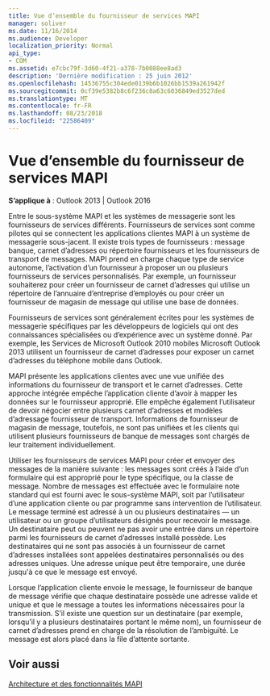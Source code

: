```yaml
---
title: Vue d’ensemble du fournisseur de services MAPI
manager: soliver
ms.date: 11/16/2014
ms.audience: Developer
localization_priority: Normal
api_type:
- COM
ms.assetid: e7cbc79f-3d60-4f21-a378-7b0088ee8ad3
description: 'Dernière modification : 25 juin 2012'
ms.openlocfilehash: 14536755c304ede0139b6b1026bb1539a261942f
ms.sourcegitcommit: 0cf39e5382b8c6f236c8a63c6036849ed3527ded
ms.translationtype: MT
ms.contentlocale: fr-FR
ms.lasthandoff: 08/23/2018
ms.locfileid: "22586409"
---
```

# <a name="mapi-service-provider-overview"></a>Vue d’ensemble du fournisseur de services MAPI

  
  
**S’applique à** : Outlook 2013 | Outlook 2016 
  
Entre le sous-système MAPI et les systèmes de messagerie sont les fournisseurs de services différents. Fournisseurs de services sont comme pilotes qui se connectent les applications clientes MAPI à un système de messagerie sous-jacent. Il existe trois types de fournisseurs : message banque, carnet d’adresses ou répertoire fournisseurs et les fournisseurs de transport de messages. MAPI prend en charge chaque type de service autonome, l’activation d’un fournisseur à proposer un ou plusieurs fournisseurs de services personnalisés. Par exemple, un fournisseur souhaiterez pour créer un fournisseur de carnet d’adresses qui utilise un répertoire de l’annuaire d’entreprise d’employés ou pour créer un fournisseur de magasin de message qui utilise une base de données.
  
Fournisseurs de services sont généralement écrites pour les systèmes de messagerie spécifiques par les développeurs de logiciels qui ont des connaissances spécialisées ou d’expérience avec un système donné. Par exemple, les Services de Microsoft Outlook 2010 mobiles Microsoft Outlook 2013 utilisent un fournisseur de carnet d’adresses pour exposer un carnet d’adresses du téléphone mobile dans Outlook. 
  
MAPI présente les applications clientes avec une vue unifiée des informations du fournisseur de transport et le carnet d’adresses. Cette approche intégrée empêche l’application cliente d’avoir à mapper les données sur le fournisseur approprié. Elle empêche également l’utilisateur de devoir négocier entre plusieurs carnet d’adresses et modèles d’adressage fournisseur de transport. Informations de fournisseur de magasin de message, toutefois, ne sont pas unifiées et les clients qui utilisent plusieurs fournisseurs de banque de messages sont chargés de leur traitement individuellement.
  
Utiliser les fournisseurs de services MAPI pour créer et envoyer des messages de la manière suivante : les messages sont créés à l’aide d’un formulaire qui est approprié pour le type spécifique, ou la classe de message. Nombre de messages est effectuée avec le formulaire note standard qui est fourni avec le sous-système MAPI, soit par l’utilisateur d’une application cliente ou par programme sans intervention de l’utilisateur. Le message terminé est adressé à un ou plusieurs destinataires — un utilisateur ou un groupe d’utilisateurs désignés pour recevoir le message. Un destinataire peut ou peuvent ne pas avoir une entrée dans un répertoire parmi les fournisseurs de carnet d’adresses installé possède. Les destinataires qui ne sont pas associés à un fournisseur de carnet d’adresses installées sont appelées destinataires personnalisés ou des adresses uniques. Une adresse unique peut être temporaire, une durée jusqu'à ce que le message est envoyé. 
  
Lorsque l’application cliente envoie le message, le fournisseur de banque de message vérifie que chaque destinataire possède une adresse valide et unique et que le message a toutes les informations nécessaires pour la transmission. S’il existe une question sur un destinataire (par exemple, lorsqu’il y a plusieurs destinataires portant le même nom), un fournisseur de carnet d’adresses prend en charge de la résolution de l’ambiguïté. Le message est alors placé dans la file d’attente sortante. 
  
## <a name="see-also"></a>Voir aussi



[Architecture et des fonctionnalités MAPI](mapi-features-and-architecture.md)

